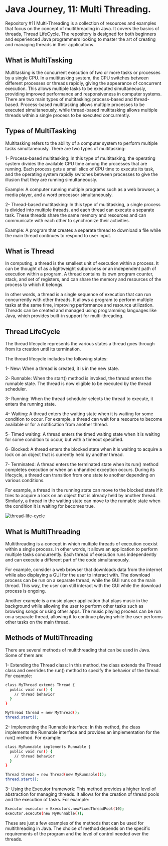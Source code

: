# Java Journey, 11: Multi Threading.

Repository #11 Multi-Threading is a collection of resources and examples that focus on the concept of multithreading in Java. It covers the basics of threads, Thread LifeCycle. The repository is designed for both beginners and experienced Java programmers looking to master the art of creating and managing threads in their applications.

## What is MultiTasking

Multitasking is the concurrent execution of two or more tasks or processes by a single CPU. In a multitasking system, the CPU switches between different processes or threads rapidly, giving the appearance of concurrent execution. This allows multiple tasks to be executed simultaneously, providing improved performance and responsiveness in computer systems. There are two main types of multitasking: process-based and thread-based. Process-based multitasking allows multiple processes to be executed simultaneously, while thread-based multitasking allows multiple threads within a single process to be executed concurrently.

## Types of MultiTasking

Multitasking refers to the ability of a computer system to perform multiple tasks simultaneously. There are two types of multitasking:

1- Process-based multitasking: In this type of multitasking, the operating system divides the available CPU time among the processes that are running. Each process gets a small slice of CPU time to execute its task, and the operating system rapidly switches between processes to give the illusion that they are running simultaneously.

Example: A computer running multiple programs such as a web browser, a media player, and a word processor simultaneously.

2- Thread-based multitasking: In this type of multitasking, a single process is divided into multiple threads, and each thread can execute a separate task. These threads share the same memory and resources and can communicate with each other to synchronize their activities.

Example: A program that creates a separate thread to download a file while the main thread continues to respond to user input.

## What is Thread

In computing, a thread is the smallest unit of execution within a process. It can be thought of as a lightweight subprocess or an independent path of execution within a program. A thread contains its own program counter, stack, and set of registers, and can share the memory and resources of the process to which it belongs.

In other words, a thread is a single sequence of execution that can run concurrently with other threads. It allows a program to perform multiple tasks at the same time, improving performance and resource utilization. Threads can be created and managed using programming languages like Java, which provides built-in support for multi-threading.

## Thread LifeCycle

The thread lifecycle represents the various states a thread goes through from its creation until its termination.

The thread lifecycle includes the following states:

1- New: When a thread is created, it is in the new state.

2- Runnable: When the start() method is invoked, the thread enters the runnable state. The thread is now eligible to be executed by the thread scheduler.

3- Running: When the thread scheduler selects the thread to execute, it enters the running state.

4- Waiting: A thread enters the waiting state when it is waiting for some condition to occur. For example, a thread can wait for a resource to become available or for a notification from another thread.

5- Timed waiting: A thread enters the timed waiting state when it is waiting for some condition to occur, but with a timeout specified.

6- Blocked: A thread enters the blocked state when it is waiting to acquire a lock on an object that is currently held by another thread.

7- Terminated: A thread enters the terminated state when its run() method completes execution or when an unhandled exception occurs.
During its lifecycle, a thread can transition from one state to another depending on various conditions.

For example, a thread in the running state can move to the blocked state if it tries to acquire a lock on an object that is already held by another thread. Similarly, a thread in the waiting state can move to the runnable state when the condition it is waiting for becomes true.

![thread-life-cycle](https://user-images.githubusercontent.com/123876118/234464770-969039f2-456b-4ad5-ab2c-4d3e70582f10.png)

## What is MultiThreading

Multithreading is a concept in which multiple threads of execution coexist within a single process. In other words, it allows an application to perform multiple tasks concurrently. Each thread of execution runs independently and can execute a different part of the code simultaneously.

For example, consider a web browser that downloads data from the internet while also displaying a GUI for the user to interact with. The download process can be run on a separate thread, while the GUI runs on the main thread. This way, the user can still interact with the GUI while the download process is ongoing.

Another example is a music player application that plays music in the background while allowing the user to perform other tasks such as browsing songs or using other apps. The music playing process can be run on a separate thread, allowing it to continue playing while the user performs other tasks on the main thread.

## Methods of MultiThreading

There are several methods of multithreading that can be used in Java. Some of them are:

1- Extending the Thread class: In this method, the class extends the Thread class and overrides the run() method to specify the behavior of the thread. For example:

```bash
class MyThread extends Thread {
  public void run() {
    // thread behavior
  }
}

MyThread thread = new MyThread();
thread.start();
```

2- Implementing the Runnable interface: In this method, the class implements the Runnable interface and provides an implementation for the run() method. For example:

```bash
class MyRunnable implements Runnable {
  public void run() {
    // thread behavior
  }
}

Thread thread = new Thread(new MyRunnable());
thread.start();
```

3- Using the Executor framework: This method provides a higher level of abstraction for managing threads. It allows for the creation of thread pools and the execution of tasks. For example:

```bash
Executor executor = Executors.newFixedThreadPool(10);
executor.execute(new MyRunnable());
```

These are just a few examples of the methods that can be used for multithreading in Java. The choice of method depends on the specific requirements of the program and the level of control needed over the threads.
